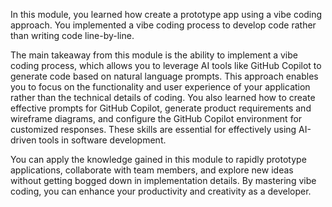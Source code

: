In this module, you learned how create a prototype app using a vibe coding approach. You implemented a vibe coding process to develop code rather than writing code line-by-line.

The main takeaway from this module is the ability to implement a vibe coding process, which allows you to leverage AI tools like GitHub Copilot to generate code based on natural language prompts. This approach enables you to focus on the functionality and user experience of your application rather than the technical details of coding. You also learned how to create effective prompts for GitHub Copilot, generate product requirements and wireframe diagrams, and configure the GitHub Copilot environment for customized responses. These skills are essential for effectively using AI-driven tools in software development.

You can apply the knowledge gained in this module to rapidly prototype applications, collaborate with team members, and explore new ideas without getting bogged down in implementation details. By mastering vibe coding, you can enhance your productivity and creativity as a developer.
